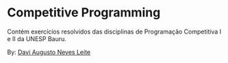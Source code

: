 # Competitive Programming

Contém exercícios resolvidos das disciplinas de Programação Competitiva I e II da UNESP Bauru.

By: [Davi Augusto Neves Leite](https://github.com/davimedio01)<br/>
